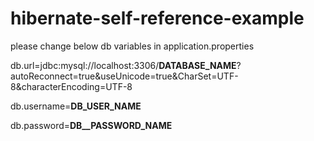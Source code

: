 # hibernate-self-reference-example

please change below db variables in application.properties

db.url=jdbc:mysql://localhost:3306/__DATABASE_NAME__?autoReconnect=true&useUnicode=true&CharSet=UTF-8&characterEncoding=UTF-8

db.username=__DB_USER_NAME__

db.password=__DB__PASSWORD_NAME__

